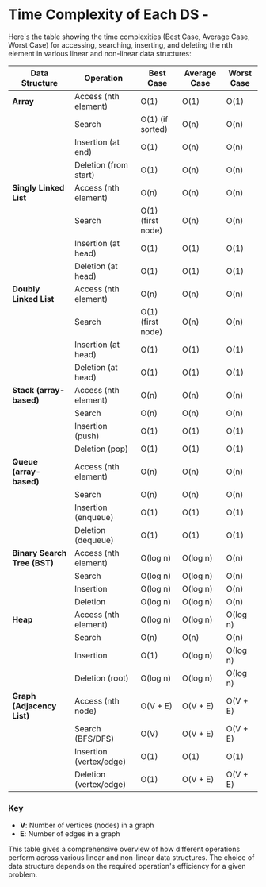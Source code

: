 # Time Complexity of Each DS -

Here's the table showing the time complexities (Best Case, Average Case, Worst Case) for accessing, searching, inserting, and deleting the nth element in various linear and non-linear data structures:

| **Data Structure**           | **Operation**           | **Best Case**     | **Average Case** | **Worst Case** |
| ---------------------------- | ----------------------- | ----------------- | ---------------- | -------------- |
| **Array**                    | Access (nth element)    | O(1)              | O(1)             | O(1)           |
|                              | Search                  | O(1) (if sorted)  | O(n)             | O(n)           |
|                              | Insertion (at end)      | O(1)              | O(n)             | O(n)           |
|                              | Deletion (from start)   | O(1)              | O(n)             | O(n)           |
| **Singly Linked List**       | Access (nth element)    | O(n)              | O(n)             | O(n)           |
|                              | Search                  | O(1) (first node) | O(n)             | O(n)           |
|                              | Insertion (at head)     | O(1)              | O(1)             | O(1)           |
|                              | Deletion (at head)      | O(1)              | O(1)             | O(1)           |
| **Doubly Linked List**       | Access (nth element)    | O(n)              | O(n)             | O(n)           |
|                              | Search                  | O(1) (first node) | O(n)             | O(n)           |
|                              | Insertion (at head)     | O(1)              | O(1)             | O(1)           |
|                              | Deletion (at head)      | O(1)              | O(1)             | O(1)           |
| **Stack (array-based)**      | Access (nth element)    | O(n)              | O(n)             | O(n)           |
|                              | Search                  | O(n)              | O(n)             | O(n)           |
|                              | Insertion (push)        | O(1)              | O(1)             | O(1)           |
|                              | Deletion (pop)          | O(1)              | O(1)             | O(1)           |
| **Queue (array-based)**      | Access (nth element)    | O(n)              | O(n)             | O(n)           |
|                              | Search                  | O(n)              | O(n)             | O(n)           |
|                              | Insertion (enqueue)     | O(1)              | O(1)             | O(1)           |
|                              | Deletion (dequeue)      | O(1)              | O(1)             | O(1)           |
| **Binary Search Tree (BST)** | Access (nth element)    | O(log n)          | O(log n)         | O(n)           |
|                              | Search                  | O(log n)          | O(log n)         | O(n)           |
|                              | Insertion               | O(log n)          | O(log n)         | O(n)           |
|                              | Deletion                | O(log n)          | O(log n)         | O(n)           |
| **Heap**                     | Access (nth element)    | O(log n)          | O(log n)         | O(log n)       |
|                              | Search                  | O(n)              | O(n)             | O(n)           |
|                              | Insertion               | O(1)              | O(log n)         | O(log n)       |
|                              | Deletion (root)         | O(log n)          | O(log n)         | O(log n)       |
| **Graph (Adjacency List)**   | Access (nth node)       | O(V + E)          | O(V + E)         | O(V + E)       |
|                              | Search (BFS/DFS)        | O(V)              | O(V + E)         | O(V + E)       |
|                              | Insertion (vertex/edge) | O(1)              | O(1)             | O(1)           |
|                              | Deletion (vertex/edge)  | O(1)              | O(V + E)         | O(V + E)       |

### **Key**

- **V**: Number of vertices (nodes) in a graph
- **E**: Number of edges in a graph

This table gives a comprehensive overview of how different operations perform across various linear and non-linear data structures. The choice of data structure depends on the required operation's efficiency for a given problem.
